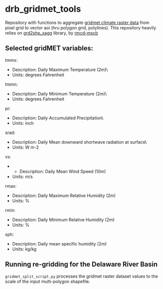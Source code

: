 # drb_gridmet_tools

Repository with functions to aggregate [gridmet climate raster data](https://www.climatologylab.org/gridmet.html) from pixel grid to vector aoi (hru polygon grid, polylines). This repository heavily relies on [grd2shp_xagg](https://github.com/rmcd-mscb/grd2shp_xagg) library, by [rmcd-mscb](https://github.com/rmcd-mscb)


## Selected gridMET variables: 

tmmx:
* Description: Daily Maximum Temperature (2m)\
* Units: degrees Fahrenheit

tmmn: 
* Description: Daily Minimum Temperature (2m)\
* Units: degrees Fahrenheit
       
pr: 
* Description: Daily Accumulated Precipitation\
* Units: inch

srad: 
* Description: Daily Mean downward shortwave radiation at surface\
* Units: W m-2
      
vs:
* * Description: Daily Mean Wind Speed (10m) 
* Units: m/s

rmax:
* Description: Daily Maximum Relative Humidity (2m) 
* Units: %
      
rmin:
* Description: Daily Minimum Relative Humidity (2m) 
* Units: %

sph:
* Description: Daily mean specific humidity (2m)
* Units: kg/kg


## Running re-gridding for the Delaware River Basin

`gridmet_split_script.py` processes the gridmet raster dataset values to the scale of the input multi-polygon shapefile.
